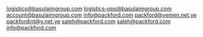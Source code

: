 logistics@basulaimgroup.com
logistics-ops@basulaimgroup.com
account@basulaimgroup.com
info@packford.com
packford@yemen.net.ye
packfordint@y.net.ye
saleh@packford.com
saleh@packford.com
info@packford.com
